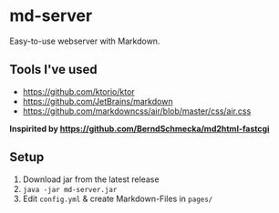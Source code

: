 # md-server

Easy-to-use webserver with Markdown.

## Tools I've used
- https://github.com/ktorio/ktor
- https://github.com/JetBrains/markdown
- https://github.com/markdowncss/air/blob/master/css/air.css

**Inspirited by https://github.com/BerndSchmecka/md2html-fastcgi**

## Setup
1. Download jar from the latest release
2. ```java -jar md-server.jar```
3. Edit ``config.yml`` & create Markdown-Files in ``pages/``
